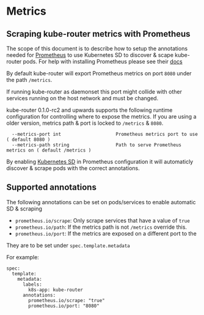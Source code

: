 # Metrics

## Scraping kube-router metrics with Prometheus

The scope of this document is to describe how to setup the annotations needed for [Prometheus](https://prometheus.io/) to use Kubernetes SD to discover & scape kube-router pods.
For help with installing Prometheus please see their [docs](https://prometheus.io/docs/introduction/overview/)

By default kube-router will export Prometheus metrics on port `8080` under the path `/metrics`.

If running kube-router as daemonset this port might collide with other services running on the host network and must be changed.

kube-router 0.1.0-rc2 and upwards supports the following runtime configuration for controlling where to expose the metrics.
If you are using a older version, metrics path & port is locked to `/metrics` & `8080`.

      --metrics-port int                    Prometheus metrics port to use ( default 8080 )
      --metrics-path string                 Path to serve Prometheus metrics on ( default /metrics )

By enabling [Kubernetes SD](https://prometheus.io/docs/prometheus/latest/configuration/configuration/#<kubernetes_sd_config>) in Prometheus configuration it will automaticly discover & scrape pods with the correct annotations.

## Supported annotations

The following annotations can be set on pods/services to enable automatic SD & scraping

* `prometheus.io/scrape`: Only scrape services that have a value of `true`
* `prometheus.io/path`: If the metrics path is not `/metrics` override this.
* `prometheus.io/port`: If the metrics are exposed on a different port to the

They are to be set under `spec.template.metadata`

For example:

    spec:
      template:
        metadata:
          labels:
            k8s-app: kube-router
          annotations:
            prometheus.io/scrape: "true"
            prometheus.io/port: "8080"
